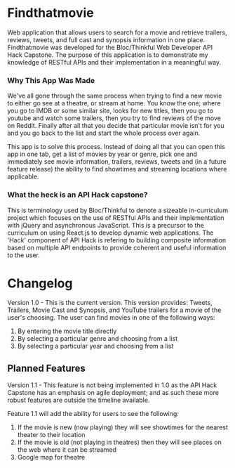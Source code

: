 # Findthatmovie

Web application that allows users to search for a movie and retrieve trailers, reviews, tweets, and full cast and synopsis information in one place.  Findthatmovie was developed for the Bloc/Thinkful Web Developer API Hack Capstone.  The purpose of this application is to demonstrate my knowledge of RESTful APIs and their implementation in a meaningful way.  

### Why This App Was Made

We've all gone through the same process when trying to find a new movie to either go see at a theatre, or stream at home.  You know the one; where you go to IMDB or some similar site, looks for new titles, then you go to youtube and watch some trailers, then you try to find reviews of the move on Reddit.  Finally after all that you decide that particular movie isn't for you and you go back to the list and start the whole process over again.

This app is to solve this process.  Instead of doing all that you can open this app in one tab, get a list of movies by year or genre, pick one and immediately see movie information, trailers, reviews, tweets and (in a future feature release) the ability to find showtimes and streaming locations where applicable.

### What the heck is an API Hack capstone?

This is terminology used by Bloc/Thinkful to denote a sizeable in-curriculum project which focuses on the use of RESTful APIs and their implementation with jQuery and asynchronous JavaScript.  This is a precursor to the curriculum on using React.js to develop dynamic web applications.  The 'Hack' component of API Hack is refering to building composite information based on multiple API endpoints to provide coherent and useful information to the user.

# Changelog

Version 1.0 - This is the current version.  This version provides: Tweets, Trailers, Movie Cast and Synopsis, and YouTube trailers for a movie of the user's choosing.  The user can find movies in one of the following ways:

1. By entering the movie title directly
2. By selecting a particular genre and choosing from a list
3. By selecting a particular year and choosing from a list

## Planned Features

Version 1.1 - This feature is not being implemented in 1.0 as the API Hack Capstone has an emphasis on agile deployment; and as such these more robust features are outside the timeline available.  

Feature 1.1 will add the ability for users to see the following:

1. If the movie is new (now playing) they will see showtimes for the nearest theater to their location
2.  If the movie is old (not playing in theatres) then they will see places on the web where it can be streamed
3.  Google map for theatre

